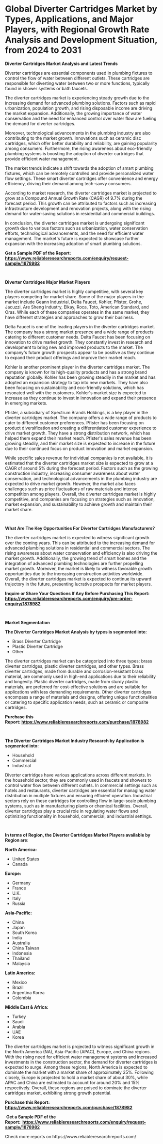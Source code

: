 <p><h1>Global Diverter Cartridges Market by Types, Applications, and Major Players, with Regional Growth Rate Analysis and Development Situation, from 2024 to 2031</h1></p><p><strong>Diverter Cartridges Market Analysis and Latest Trends</strong></p>
<p><p>Diverter cartridges are essential components used in plumbing fixtures to control the flow of water between different outlets. These cartridges are responsible for diverting water between two or more functions, typically found in shower systems or bath faucets.</p><p>The diverter cartridges market is experiencing steady growth due to the increasing demand for advanced plumbing solutions. Factors such as rapid urbanization, population growth, and rising disposable income are driving the market expansion. Additionally, the growing importance of water conservation and the need for enhanced control over water flow are fueling the demand for diverter cartridges.</p><p>Moreover, technological advancements in the plumbing industry are also contributing to the market growth. Innovations such as ceramic disc cartridges, which offer better durability and reliability, are gaining popularity among consumers. Furthermore, the rising awareness about eco-friendly plumbing systems is boosting the adoption of diverter cartridges that provide efficient water management.</p><p>The market trends indicate a shift towards the adoption of smart plumbing fixtures, which can be remotely controlled and provide personalized water flow settings. These smart diverter cartridges offer convenience and energy efficiency, driving their demand among tech-savvy consumers.</p><p>According to market research, the diverter cartridges market is projected to grow at a Compound Annual Growth Rate (CAGR) of 9.7% during the forecast period. This growth can be attributed to factors such as increasing infrastructure development and renovation projects, along with the rising demand for water-saving solutions in residential and commercial buildings.</p><p>In conclusion, the diverter cartridges market is undergoing significant growth due to various factors such as urbanization, water conservation efforts, technological advancements, and the need for efficient water management. The market's future is expected to showcase further expansion with the increasing adoption of smart plumbing solutions.</p></p>
<p><strong>Get a Sample PDF of the Report:&nbsp; <a href="https://www.reliableresearchreports.com/enquiry/request-sample/1878982">https://www.reliableresearchreports.com/enquiry/request-sample/1878982</a></strong></p>
<p>&nbsp;</p>
<p><strong>Diverter Cartridges Major Market Players</strong></p>
<p><p>The diverter cartridges market is highly competitive, with several key players competing for market share. Some of the major players in the market include Geann Industrial, Delta Faucet, Kohler, Pfister, Grohe, Jacuzzi, Are Sheng Industry, Elkay, Roca, Toto, American Standard, and Oras. While each of these companies operates in the same market, they have different strategies and approaches to grow their business.</p><p>Delta Faucet is one of the leading players in the diverter cartridges market. The company has a strong market presence and a wide range of products catering to different customer needs. Delta Faucet has been focusing on innovation to drive market growth. They constantly invest in research and development to bring new and improved products to the market. The company's future growth prospects appear to be positive as they continue to expand their product offerings and improve their market reach.</p><p>Kohler is another prominent player in the diverter cartridges market. The company is known for its high-quality products and has a strong brand reputation globally. Kohler has been growing steadily in the market and has adopted an expansion strategy to tap into new markets. They have also been focusing on sustainability and eco-friendly solutions, which has resonated well with the customers. Kohler's market size is expected to increase as they continue to invest in innovation and expand their presence in emerging markets.</p><p>Pfister, a subsidiary of Spectrum Brands Holdings, is a key player in the diverter cartridges market. The company offers a wide range of products to cater to different customer preferences. Pfister has been focusing on product diversification and creating a differentiated customer experience to drive market growth. They have a strong distribution network, which has helped them expand their market reach. Pfister's sales revenue has been growing steadily, and their market size is expected to increase in the future due to their continued focus on product innovation and market expansion.</p><p>While specific sales revenue for individual companies is not available, it is estimated that the diverter cartridges market size is expected to grow at a CAGR of around 5% during the forecast period. Factors such as the growing construction industry, increasing consumer awareness about water conservation, and technological advancements in the plumbing industry are expected to drive market growth. However, the market also faces challenges such as price fluctuations of raw materials and intense competition among players. Overall, the diverter cartridges market is highly competitive, and companies are focusing on strategies such as innovation, market expansion, and sustainability to achieve growth and maintain their market share.</p></p>
<p>&nbsp;</p>
<p><strong>What Are The Key Opportunities For Diverter Cartridges Manufacturers?</strong></p>
<p><p>The diverter cartridges market is expected to witness significant growth over the coming years. This can be attributed to the increasing demand for advanced plumbing solutions in residential and commercial sectors. The rising awareness about water conservation and efficiency is also driving the market growth. Additionally, the growing trend of smart homes and the integration of advanced plumbing technologies are further propelling market growth. Moreover, the market is likely to witness favorable growth opportunities due to the increasing construction activities worldwide. Overall, the diverter cartridges market is expected to continue its upward trajectory in the future, presenting lucrative prospects for market players.</p></p>
<p><strong>Inquire or Share Your Questions If Any Before Purchasing This Report: <a href="https://www.reliableresearchreports.com/enquiry/pre-order-enquiry/1878982">https://www.reliableresearchreports.com/enquiry/pre-order-enquiry/1878982</a></strong></p>
<p>&nbsp;</p>
<p><strong>Market Segmentation</strong></p>
<p><strong>The Diverter Cartridges Market Analysis by types is segmented into:</strong></p>
<p><ul><li>Brass Diverter Cartridge</li><li>Plastic Diverter Cartridge</li><li>Other</li></ul></p>
<p><p>The diverter cartridges market can be categorized into three types: brass diverter cartridges, plastic diverter cartridges, and other types. Brass diverter cartridges, made from durable and corrosion-resistant brass material, are commonly used in high-end applications due to their reliability and longevity. Plastic diverter cartridges, made from sturdy plastic materials, are preferred for cost-effective solutions and are suitable for applications with less demanding requirements. Other diverter cartridges encompass a range of materials and designs, offering unique functionalities or catering to specific application needs, such as ceramic or composite cartridges.</p></p>
<p><strong>Purchase this Report:&nbsp;<a href="https://www.reliableresearchreports.com/purchase/1878982">https://www.reliableresearchreports.com/purchase/1878982</a></strong></p>
<p>&nbsp;</p>
<p><strong>The Diverter Cartridges Market Industry Research by Application is segmented into:</strong></p>
<p><ul><li>Household</li><li>Commercial</li><li>Industrial</li></ul></p>
<p><p>Diverter cartridges have various applications across different markets. In the household sector, they are commonly used in faucets and showers to control water flow between different outlets. In commercial settings such as hotels and restaurants, diverter cartridges are essential for managing water distribution in multiple fixtures and ensuring efficient operation. Industrial sectors rely on these cartridges for controlling flow in large-scale plumbing systems, such as in manufacturing plants or chemical facilities. Overall, diverter cartridges play a crucial role in regulating water flows and optimizing functionality in household, commercial, and industrial settings.</p></p>
<p>&nbsp;</p>
<p><strong>In terms of Region, the Diverter Cartridges Market Players available by Region are:</strong></p>
<p>
    <p> <strong> North America: </strong>
        <ul>
            <li>United States</li>
            <li>Canada</li>
        </ul>
        </p> 
    <p> <strong> Europe: </strong>
        <ul>
            <li>Germany</li>
            <li>France</li>
            <li>U.K.</li>
            <li>Italy</li>
            <li>Russia</li>
        </ul>
        </p> 
    <p> <strong> Asia-Pacific: </strong>
        <ul>
            <li>China</li>
            <li>Japan</li>
            <li>South Korea</li>
            <li>India</li>
            <li>Australia</li>
            <li>China Taiwan</li>
            <li>Indonesia</li>
            <li>Thailand</li>
            <li>Malaysia</li>
        </ul>
        </p> 
    <p> <strong> Latin America: </strong>
        <ul>
            <li>Mexico</li>
            <li>Brazil</li>
            <li>Argentina Korea</li>
            <li>Colombia</li>
        </ul>
        </p> 
    <p> <strong> Middle East & Africa: </strong>
        <ul>
            <li>Turkey</li>
            <li>Saudi</li>
            <li>Arabia</li>
            <li>UAE</li>
            <li>Korea</li>
        </ul>
    </p>
    </p>
<p><p>The diverter cartridges market is projected to witness significant growth in the North America (NA), Asia-Pacific (APAC), Europe, and China regions. With the rising need for efficient water management systems and increased investments in the construction sector, the demand for diverter cartridges is expected to surge. Among these regions, North America is expected to dominate the market with a market share of approximately 35%. Following closely, Europe is projected to hold a market share of about 30%, while APAC and China are estimated to account for around 20% and 15% respectively. Overall, these regions are poised to dominate the diverter cartridges market, exhibiting strong growth potential.</p></p>
<p><strong>Purchase this Report: <a href="https://www.reliableresearchreports.com/purchase/1878982">https://www.reliableresearchreports.com/purchase/1878982</a></strong></p>
<p>&nbsp;<strong>Get a Sample PDF of the Report:&nbsp;&nbsp;<a href="https://www.reliableresearchreports.com/enquiry/request-sample/1878982">https://www.reliableresearchreports.com/enquiry/request-sample/1878982</a></strong></p>
<p><strong></strong></p>
<p>Check more reports on https://www.reliableresearchreports.com/</p>